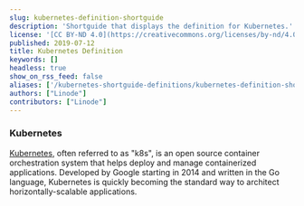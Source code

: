 ```yaml
---
slug: kubernetes-definition-shortguide
description: 'Shortguide that displays the definition for Kubernetes.'
license: '[CC BY-ND 4.0](https://creativecommons.org/licenses/by-nd/4.0)'
published: 2019-07-12
title: Kubernetes Definition
keywords: []
headless: true
show_on_rss_feed: false
aliases: ['/kubernetes-shortguide-definitions/kubernetes-definition-shortguide/']
authors: ["Linode"]
contributors: ["Linode"]
---
```


### Kubernetes

[Kubernetes](https://kubernetes.io), often referred to as "k8s", is an open source container orchestration system that helps deploy and manage containerized applications. Developed by Google starting in 2014 and written in the Go language, Kubernetes is quickly becoming the standard way to architect horizontally-scalable applications.
